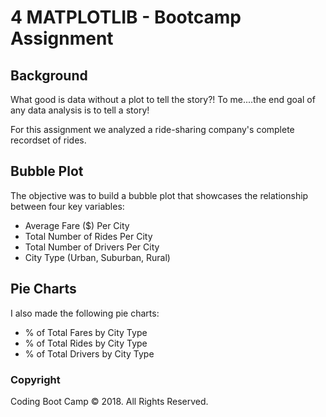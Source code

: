 # 4 MATPLOTLIB - Bootcamp Assignment

## Background

What good is data without a plot to tell the story?!
To me....the end goal of any data analysis is to tell a story!

For this assignment we analyzed a ride-sharing company's complete recordset of rides.

## Bubble Plot

The objective was to build a bubble plot that showcases the relationship between four key variables:

* Average Fare ($) Per City
* Total Number of Rides Per City
* Total Number of Drivers Per City
* City Type (Urban, Suburban, Rural)

## Pie Charts

I also made the following pie charts:

* % of Total Fares by City Type
* % of Total Rides by City Type
* % of Total Drivers by City Type

### Copyright

Coding Boot Camp © 2018. All Rights Reserved.
